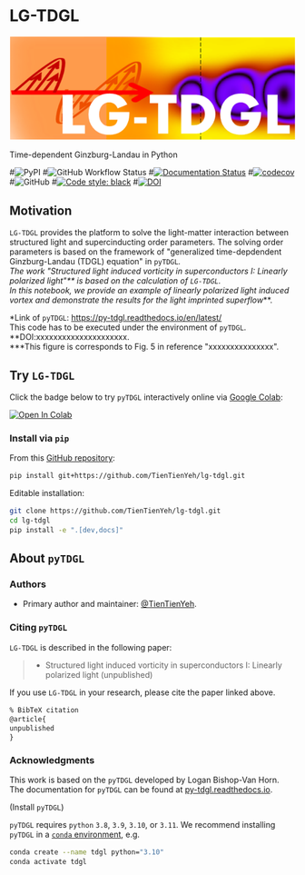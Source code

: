 # LG-TDGL

![testtesttest](docs/logo.png)

Time-dependent Ginzburg-Landau in Python

#![PyPI](https://img.shields.io/pypi/v/tdgl)
#![GitHub Workflow Status](https://img.shields.io/github/actions/workflow/status/loganbvh/py-tdgl/lint-and-test.yml?branch=main)
#[![Documentation Status](https://readthedocs.org/projects/py-tdgl/badge/?version=latest)](https://py-tdgl.readthedocs.io/en/latest/?badge=latest)
#[![codecov](https://codecov.io/gh/loganbvh/py-tdgl/branch/main/graph/badge.svg?token=VXdxJKP6Ag)](https://codecov.io/gh/loganbvh/py-tdgl)
#![GitHub](https://img.shields.io/github/license/loganbvh/py-tdgl)
#[![Code style: black](https://img.shields.io/badge/code%20style-black-000000.svg)](https://github.com/psf/black)
#[![DOI](https://zenodo.org/badge/535746543.svg)](https://zenodo.org/badge/latestdoi/535746543)


## Motivation

`LG-TDGL` provides the platform to solve the light-matter interaction between structured light and supercinducting order parameters. The solving order parameters is based on the framework of "generalized time-depdendent Ginzburg-Landau (TDGL) equation" in `pyTDGL`*. <br>
The work "Structured light induced vorticity in superconductors I: Linearly polarized light"** is based on the calculation of `LG-TDGL`. <br>
In this notebook, we provide an example of linearly polarized light induced vortex and demonstrate the results for the light imprinted superflow***.

*Link of `pyTDGL`: https://py-tdgl.readthedocs.io/en/latest/ <br>
  This code has to be executed under the environment of `pyTDGL`.
**DOI:xxxxxxxxxxxxxxxxxxxxx. <br>
***This figure is corresponds to Fig. 5 in reference "xxxxxxxxxxxxxxx".

## Try `LG-TDGL`

Click the badge below to try `pyTDGL` interactively online via [Google Colab](https://colab.research.google.com/):

[![Open In Colab](https://colab.research.google.com/assets/colab-badge.svg)](https://colab.research.google.com/github/TienTienYeh/lg-tdgl/blob/main/docs/quickstart.ipynb)


### Install via `pip`

From this [GitHub repository](https://github.com/TienTienYeh/lg-tdgl/):

```bash
pip install git+https://github.com/TienTienYeh/lg-tdgl.git
```

Editable installation:

```bash
git clone https://github.com/TienTienYeh/lg-tdgl.git
cd lg-tdgl
pip install -e ".[dev,docs]"
```
## About `pyTDGL`

### Authors

- Primary author and maintainer: [@TienTienYeh](https://github.com/TienTienYeh/).

### Citing `pyTDGL`

`LG-TDGL` is described in the following paper:

>* Structured light induced vorticity in superconductors I: Linearly polarized light (unpublished)

If you use `LG-TDGL` in your research, please cite the paper linked above.

    % BibTeX citation
    @article{
    unpublished
    }


### Acknowledgments

This work is based on the `pyTDGL` developed by Logan Bishop-Van Horn.
The documentation for `pyTDGL` can be found at [py-tdgl.readthedocs.io](https://py-tdgl.readthedocs.io/en/latest/).

(Install `pyTDGL`)

`pyTDGL` requires `python` `3.8`, `3.9`, `3.10`, or `3.11`. We recommend installing `pyTDGL` in a [`conda` environment](https://conda.io/projects/conda/en/latest/user-guide/tasks/manage-environments.html), e.g.

```bash
conda create --name tdgl python="3.10"
conda activate tdgl
```


